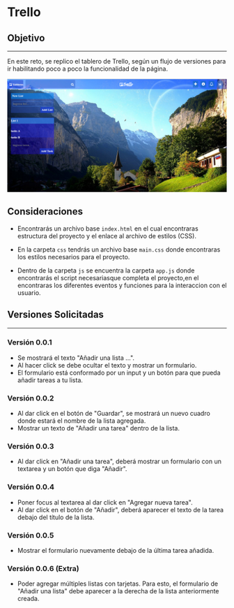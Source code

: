 # Trello

## Objetivo
---
En este reto, se replico el tablero de Trello, según un flujo de versiones para ir habilitando poco a poco la funcionalidad de la página.

![replica del trello](assets/images/trello.png)

## Consideraciones

* Encontrarás un archivo base `index.html` en el cual encontraras
  estructura del proyecto y el enlace al archivo de estilos (CSS).

* En la carpeta `css` tendrás un archivo base `main.css` donde encontraras los
  estilos necesarios para el proyecto.

* Dentro de la carpeta `js` se encuentra la carpeta `app.js` donde
  encontrarás el script necesariasque completa el proyecto,en el encontraras los diferentes eventos y funciones para la interaccion con el usuario.


## Versiones Solicitadas
---
### Versión 0.0.1

* Se mostrará el texto "Añadir una lista ...".
* Al hacer click se debe ocultar el texto y mostrar un formulario.
* El formulario está conformado por un input y un botón para que pueda añadir tareas a tu lista.

### Versión 0.0.2

* Al dar click en el botón de "Guardar", se mostrará un nuevo cuadro donde estará el nombre de la lista agregada.
* Mostrar un texto de "Añadir una tarea" dentro de la lista.
### Versión 0.0.3

* Al dar click en "Añadir una tarea", deberá mostrar un formulario con un textarea y un botón que diga "Añadir".
### Versión 0.0.4

* Poner focus al textarea al dar click en "Agregar nueva tarea".
* Al dar click en el botón de "Añadir", deberá aparecer el texto de la tarea debajo del título de la lista.
### Versión 0.0.5

* Mostrar el formulario nuevamente debajo de la última tarea añadida.
### Versión 0.0.6 (Extra)

* Poder agregar múltiples listas con tarjetas. Para esto, el formulario de "Añadir una lista" debe aparecer a la derecha de la lista anteriormente creada.
